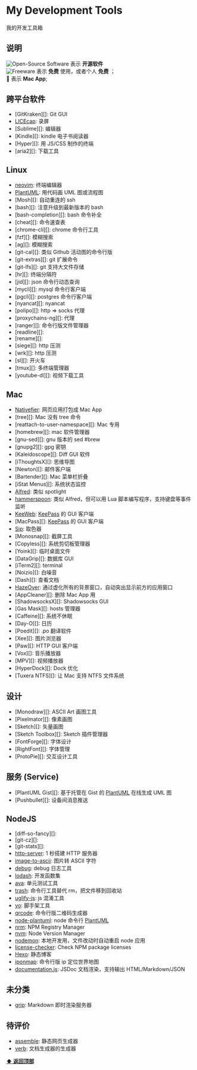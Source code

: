 # My Development Tools

我的开发工具箱

## 说明

![Open-Source Software][open source] 表示 **开源软件**  
![Freeware][free] 表示 **免费** 使用，或者个人 **免费** ；  
 表示 **Mac App**;  

## 跨平台软件

- [GitKraken][]: Git GUI
- [LICEcap][]: 录屏
- [Sublime][]: 编辑器
- [Kindle][]: kindle 电子书阅读器
- [Hyper][]: 用 JS/CSS 制作的终端
- [aria2][]: 下载工具

## Linux

- [neovim][]: 终端编辑器
- [PlantUML][]: 用代码画 UML 图或流程图
- [Mosh][]: 自动重连的 ssh
- [bash][]: 注意升级到最新版本的 bash
- [bash-completion][]: bash 命令补全
- [cheat][]: 命令速查表
- [chrome-cli][]: chrome 命令行工具
- [fzf][]: 模糊搜索
- [ag][]: 模糊搜索
- [git-cal][]: 类似 Github 活动图的命令行版
- [git-extras][]: git 扩展命令
- [git-lfs][]: git 支持大文件存储
- [hr][]: 终端分隔符
- [jid][]: json 命令行动态查询
- [mycli][]: mysql 命令行客户端
- [pgcli][]: postgres 命令行客户端
- [nyancat][]: nyancat
- [polipo][]: http => socks 代理
- [proxychains-ng][]: 代理
- [ranger][]: 命令行版文件管理器
- [readline][]:
- [rename][]:
- [siege][]: http 压测
- [wrk][]: http 压测
- [sl][]: 开火车
- [tmux][]: 多终端管理器
- [youtube-dl][]: 视频下载工具

## Mac

- [Nativefier][]: 网页应用打包成 Mac App
- [tree][]: Mac 没有 tree 命令
- [reattach-to-user-namespace][]: Mac 专用
- [homebrew][]: mac 软件管理器
- [gnu-sed][]: gnu 版本的 sed  #brew
- [gnupg2][]: gpg 密钥
- [Kaleidoscope][]: Diff GUI 软件
- [iThoughtsX][]: 思维导图
- [Newton][]: 邮件客户端
- [Bartender][]: Mac 菜单栏折叠
- [iStat Menus][]: 系统状态监控
- [Alfred][]: 类似 spotlight
- [hammerspoon][]: 类似 Alfred，但可以用 Lua 脚本编写程序，支持键盘等事件监听
- [KeeWeb][]: [KeePass][] 的 GUI 客户端
- [MacPass][]: [KeePass][] 的 GUI 客户端
- [Sip][]: 取色器
- [Monosnap][]: 截屏工具
- [Copyless][]: 系统剪切板管理器
- [Yoink][]: 临时桌面文件
- [DataGrip][]: 数据库 GUI
- [iTerm2][]: terminal
- [Noizio][]: 白噪音
- [Dash][]: 查看文档
- [HazeOver][]: 通过虚化所有的背景窗口，自动突出显示前方的应用窗口
- [AppCleaner][]: 删除 Mac App 用
- [ShadowsocksX][]: Shadowsocks GUI
- [Gas Mask][]: hosts 管理器
- [Caffeine][]: 系统不休眠
- [Day-O][]: 日历
- [Poedit][]: .po 翻译软件
- [Xee][]: 图片浏览器
- [Paw][]: HTTP GUI 客户端
- [Vox][]: 音乐播放器
- [MPV][]: 视频播放器
- [HyperDock][]: Dock 优化
- [Tuxera NTFS][]: 让 Mac 支持 NTFS 文件系统


## 设计

- [Monodraw][]: ASCII Art 画图工具
- [Pixelmator][]: 像素画图
- [Sketch][]: 矢量画图
- [Sketch Toolbox][]: Sketch 插件管理器
- [FontForge][]: 字体设计
- [RightFont][]: 字体管理
- [ProtoPie][]: 交互设计工具

## 服务 (Service)

- [PlantUML Gist][]: 基于托管在 Gist 的 [PlantUML][] 在线生成 UML 图
- [Pushbullet][]: 设备间消息推送

## NodeJS

- [diff-so-fancy][]:
- [git-cz][]:
- [git-stats][]: 
- [http-server][]: 1 秒搭建 HTTP 服务器
- [image-to-ascii][]: 图片转 ASCII 字符
- [debug][]: debug 日志工具
- [lodash][]: 开发函数集
- [ava][]: 单元测试工具
- [trash][]: 命令行工具替代 rm，把文件移到回收站
- [uglify-js][]: js 混淆工具
- [yo][]: 脚手架工具
- [qrcode][]: 命令行版二维码生成器
- [node-plantuml][]: node 命令行 [PlantUML][]
- [nrm][]: NPM Registry Manager 
- [nvm][]: Node Version Manager
- [nodemon][]: 本地开发用，文件改动时自动重启 node 应用
- [license-checker][]: Check NPM package licenses
- [Hexo][]: 静态博客
- [iponmap][]: 命令行版 ip 定位世界地图
- [documentation.js][]: JSDoc 文档渲染，支持输出 HTML/Markdown/JSON

## 未分类

- [grip][]: Markdown 即时渲染服务器

## 待评价

- [assemble][]: 静态网页生成器
- [verb][]: 文档生成器的生成器


**[⬆ 返回顶部](#说明)**


[grip]: https://github.com/joeyespo/grip
[documentation.js]: https://github.com/documentationjs/documentation
[verb]: https://github.com/verbose/verb/tree/dev
[Alfred]: https://www.alfredapp.com/
[assemble]: https://github.com/assemble/assemble
[ava]: https://github.com/avajs/ava
[KeeWeb]: https://github.com/keeweb/keeweb
[KeePass]: http://keepass.info/
[hammerspoon]: https://github.com/Hammerspoon/hammerspoon
[lodash]: https://github.com/lodash/lodash
[Sip]: http://sipapp.io/
[trash]: https://github.com/sindresorhus/trash
[uglify-js]: https://github.com/mishoo/UglifyJS2
[yo]: https://github.com/yeoman/yo
[qrcode]: https://github.com/soldair/node-qrcode
[PlantUML]: https://github.com/plantuml/plantuml
[node-plantuml]: https://github.com/markushedvall/node-plantuml
[nrm]: https://github.com/Pana/nrm
[nvm]: https://github.com/creationix/nvm
[nodemon]: https://github.com/remy/nodemon
[debug]: https://github.com/visionmedia/debug
[license-checker]: https://github.com/davglass/license-checker
[Hexo]: https://github.com/hexojs/hexo
[iponmap]: https://github.com/nogizhopaboroda/iponmap
[image-to-ascii]: https://github.com/IonicaBizau/image-to-ascii
[http-server]: https://github.com/indexzero/http-server
[HazeOver]: https://hazeover.com/
[LICEcap]: http://www.cockos.com/licecap/
[neovim]: https://github.com/neovim/neovim
[Nativefier]: https://github.com/jiahaog/nativefier


[open source]: https://jaywcjlove.github.io/sb/ico/min-oss.svg
[free]: https://jaywcjlove.github.io/sb/ico/min-free.svg
